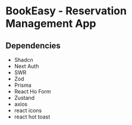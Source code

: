 # BookEasy - Reservation Management App
## Dependencies
- Shadcn
- Next Auth
- SWR
- Zod
- Prisma
- React Ho Form
- Zustand
- axios
- react icons
- react hot toast
